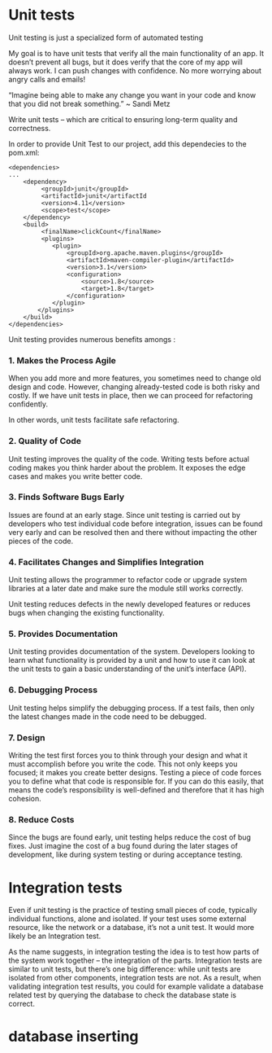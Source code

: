 # Unit tests

Unit testing is just a specialized form of automated testing

My goal is to have unit tests that verify all the main functionality of an app. It doesn’t prevent all bugs, but it does verify that the core of my app will always work. I can push changes with confidence. No more worrying about angry calls and emails!

“Imagine being able to make any change you want in your code and know that you did not break something.” ~ Sandi Metz

Write unit tests – which are critical to ensuring long-term quality and correctness.
 

In order to provide Unit Test to our project, add this dependecies to the pom.xml:
```console
<dependencies>
...
    <dependency>
         <groupId>junit</groupId>
         <artifactId>junit</artifactId
         <version>4.11</version>
         <scope>test</scope>
    </dependency>
    <build>
         <finalName>clickCount</finalName>
         <plugins>
            <plugin>
                <groupId>org.apache.maven.plugins</groupId>
                <artifactId>maven-compiler-plugin</artifactId>
                <version>3.1</version>
                <configuration>
                    <source>1.8</source>
                    <target>1.8</target>
                </configuration>
            </plugin>
        </plugins>
    </build>
</dependencies>
```

 
Unit testing provides numerous benefits amongs :
 
### 1. Makes the Process Agile
When you add more and more features, you sometimes need to change old design and code. However, changing already-tested code is both risky and costly. If we have unit tests in place, then we can proceed for refactoring confidently.

In other words, unit tests facilitate safe refactoring. 

### 2. Quality of Code
Unit testing improves the quality of the code. Writing tests before actual coding makes you think harder about the problem. It exposes the edge cases and makes you write better code. 

### 3. Finds Software Bugs Early
Issues are found at an early stage. Since unit testing is carried out by developers who test individual code before integration, issues can be found very early and can be resolved then and there without impacting the other pieces of the code. 

### 4. Facilitates Changes and Simplifies Integration
Unit testing allows the programmer to refactor code or upgrade system libraries at a later date and make sure the module still works correctly.

Unit testing reduces defects in the newly developed features or reduces bugs when changing the existing functionality. 


### 5. Provides Documentation
Unit testing provides documentation of the system. Developers looking to learn what functionality is provided by a unit and how to use it can look at the unit tests to gain a basic understanding of the unit’s interface (API).

### 6. Debugging Process
Unit testing helps simplify the debugging process. If a test fails, then only the latest changes made in the code need to be debugged.

### 7. Design
Writing the test first forces you to think through your design and what it must accomplish before you write the code. This not only keeps you focused; it makes you create better designs. Testing a piece of code forces you to define what that code is responsible for. If you can do this easily, that means the code’s responsibility is well-defined and therefore that it has high cohesion.

### 8. Reduce Costs
Since the bugs are found early, unit testing helps reduce the cost of bug fixes. Just imagine the cost of a bug found during the later stages of development, like during system testing or during acceptance testing. 
 

# Integration tests

Even if unit testing is the practice of testing small pieces of code, typically individual functions, alone and isolated. If your test uses some external resource, like the network or a database, it’s not a unit test.
It would more likely be an Integration test.

As the name suggests, in integration testing the idea is to test how parts of the system work together – the integration of the parts. Integration tests are similar to unit tests, but there’s one big difference: while unit tests are isolated from other components, integration tests are not. As a result, when validating integration test results, you could for example validate a database related test by querying the database to check the database state is correct.




 
# database inserting 
